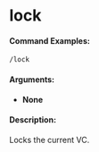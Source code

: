 # lock

#### Command Examples:

```fix
/lock
```

#### Arguments:

- **None**

#### Description:

Locks the current VC.
